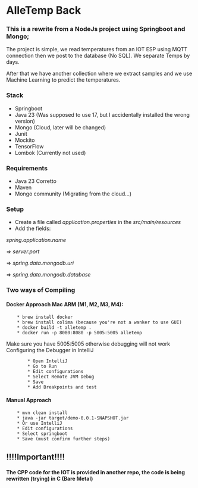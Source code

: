# AlleTemp Back

### This is a rewrite from a NodeJs project using Springboot and Mongo;

The project is simple, we read temperatures from an IOT ESP using MQTT connection
then we post to the database (No SQL). We separate Temps by days.

After that we have another collection where we extract samples and we use Machine Learning 
to predict the temperatures.

### Stack
* Springboot
* Java 23 (Was supposed to use 17, but I accidentally installed the wrong version) 
* Mongo (Cloud, later will be changed)
* Junit
* Mockito
* TensorFlow
* Lombok (Currently not used)

### Requirements

* Java 23 Corretto
* Maven
* Mongo community (Migrating from the cloud...)

### Setup 
* Create a file called _application.properties_ in the _src/main/resources_
* Add the fields: 

_spring.application.name_ 

=> _server.port_ 

=> _spring.data.mongodb.uri_

=> _spring.data.mongodb.database_

### Two ways of Compiling 

#### Docker Approach Mac ARM (M1, M2, M3, M4):
        * brew install docker 
        * brew install colima (because you're not a wanker to use GUI)
        * docker build -t alletemp .
        * docker run -p 8080:8080 -p 5005:5005 alletemp
Make sure you have 5005:5005 otherwise debugging will not work
Configuring the Debugger in IntelliJ

            * Open IntelliJ
            * Go to Run
            * Edit configurations
            * Select Remote JVM Debug
            * Save
            * Add Breakpoints and test


#### Manual Approach
        * mvn clean install
        * java -jar target/demo-0.0.1-SNAPSHOT.jar
        * Or use IntelliJ
        * Edit configurations
        * Select springboot
        * Save (must confirm further steps)
        

## !!!!Important!!!!

#### The CPP code for the IOT is provided in another repo, the code is being rewritten (trying) in C (Bare Metal)
